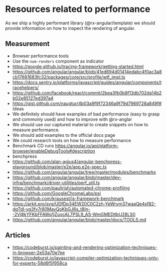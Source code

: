 # Resources related to performance

  As we ship a highly performant library (@rx-angular/template) 
  we should provide information on how to inspect the rendering of angular.

  ## Measurement
  - Browser performance tools
  - Use the `num-renders` component as indicator
  - https://google.github.io/tracing-framework/getting-started.html
  - https://github.com/angular/angular/blob/41ed694d01414edabc4f0ac3a8cb17681683fc32/packages/core/src/profile/wtf_impl.ts
  - https://docs.sentry.io/platforms/javascript/guides/angular/components/tracehelpers/
  - https://github.com/facebook/react/commit/2bea3fb0b8f13db702da14b2b02e85127ed397a4
  - https://gist.github.com/naugtur/4b03a9f9f72346a9f79d7969728a849f# Ideas
  - We definitely should have examples of bad performance (easy to grasp and commonly used) and how to improve with @rx-anglar
  - We should use our captured material to create snippets on how to measure performance.
  - We should add examples to the official docs page
  - We could research tools on how to measure performance
  - Benchmark CD runs https://angular.io/api/platform-browser/enableDebugTools#description
  - benchpress
  -  https://github.com/alan-agius4/angular-benchpress-playground/blob/master/e2e/app.e2e-spec.ts
  - https://github.com/angular/angular/tree/master/modules/benchmarks
  - https://github.com/angular/angular/blob/master/dev-infra/benchmark/driver-utilities/perf_util.ts
  - https://github.com/paulirish/automated-chrome-profiling
  - https://github.com/GoogleChromeLabs/psi
  - https://github.com/krausest/js-framework-benchmark
  - https://arkit.pro/svg/UDfDp34EW20C0C2zh-YeWrym37waaQe4sf82-dqTdI-vq3fv7r80MavQoKbGJ6s_t8In--2Vj8kYFKbFFAWq1jZuvcAL7PSL9_AS-WmGMEDtlbU28LS0
  - https://github.com/angular/angular/blob/master/docs/TOOLS.md

  ## Articles

  - https://codeburst.io/painting-and-rendering-optimization-techniques-in-browser-2e53a70e7ee
  - https://codeburst.io/javascript-compiler-optimization-techniques-only-for-experts-58d6f5f958ca
